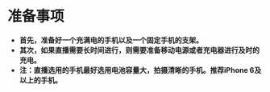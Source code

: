 # 准备事项
- **首先，准备好一个充满电的手机以及一个固定手机的支架。**
- **其次，如果直播需要长时间进行，则需要准备移动电源或者充电器进行及时的充电。**
- **注：直播选用的手机最好选用电池容量大，拍摄清晰的手机。推荐iPhone 6及以上的手机。**
